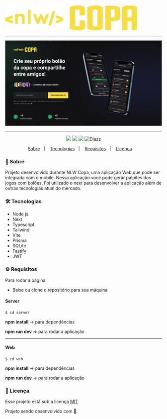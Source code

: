 <img src="https://raw.githubusercontent.com/wevdiaz/nlw-Copa/eb31cecdb7dadff18632c93368bdde4d6b961f4a/web/src/assets/logo.svg">

***

<p align="center">
  <img src="https://github.com/wevdiaz/nlw-Copa/blob/main/image/tela_nlwCopa.png?raw=true">
</p>

***

<p align="center">  
      <a>
          <img src="https://img.shields.io/github/repo-size/wevdiaz/nlw-Copa?color=%234CAF50%20">      
      </a>  
      <a>
          <img src="https://img.shields.io/github/license/wevdiaz/nlw-Copa?color=%23FDD835">        
      </a>      
      <a>
          <img src="https://img.shields.io/github/languages/count/wevdiaz/nlw-Copa?color=%234CAF50%20">       
      </a>      
      <a>          
          <img alt="Diazz" src="https://img.shields.io/badge/made%20by-Diazz-Copa?color=%23FDD835"> 
      </a>      
  </p> 

<p align="center">
    <a href="#speech_balloon-sobre">Sobre</a>&nbsp;&nbsp;&nbsp;|&nbsp;&nbsp;&nbsp;
    <a href="#hammer_and_wrench-tecnologias">Tecnologias</a>&nbsp;&nbsp;&nbsp;|&nbsp;&nbsp;&nbsp;
    <a href="#gear-requisitos">Requisitos</a>&nbsp;&nbsp;&nbsp;|&nbsp;&nbsp;&nbsp;
    <a href="#scroll-licença">Licença</a>&nbsp;&nbsp;&nbsp;&nbsp;&nbsp;&nbsp;    
</p>

### :speech_balloon: Sobre
Projeto desenvolvido durante NLW Copa, uma aplicação Web que pode ser integrada com o mobile. Nessa aplicação você pode gerar palpites dos jogos com bolões. Foi utilizado o next para desenvolver a aplicação além de outras tecnologias atual do mercado.
 
 ### :hammer_and_wrench: Tecnologias
 
 * Node js
 * Next 
 * Typescript
 * Tailwind
 * Vite
 * Prisma
 * SQLite
 * Fastify
 * JWT

### :gear: Requisitos

Para rodar a página

* Baixe ou clone o repositório para sua máquina 

#### Server

`$ cd server`

**npm install** -> para dependências

**npm run dev** => para rodar a aplicação

***

#### Web

`$ cd web`

**npm install** -> para dependências

**npm run dev** -> para rodar a aplicação

### :scroll: Licença

Esse projeto está sob a licença [MIT](https://github.com/wevdiaz/nlw-Copa/blob/main/LICENSE)

Projeto sendo desenvolvido com :blue_heart:.
